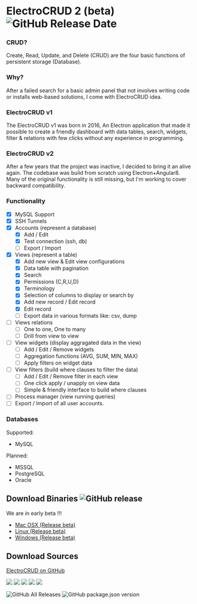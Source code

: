 # ElectroCRUD 2 (beta) ![GitHub Release Date](https://img.shields.io/github/release-date/garrylachman/ElectroCRUD.svg?style=for-the-badge)
### CRUD?
Create, Read, Update, and Delete (CRUD) are the four basic functions of persistent storage (Database).

### Why?
After a failed search for a basic admin panel that not involves writing code or installs web-based solutions, I come with ElectroCRUD idea.

### ElectroCRUD v1
The ElectroCRUD v1 was born in 2016, An Electron application that made it possible to create a friendly dashboard with data tables, search, widgets, filter & relations with few clicks without any experience in programming.

### ElectroCRUD v2
After a few years that the project was inactive, I decided to bring it an alive again. The codebase was build from scratch using Electron+Angular8. Many of the original functionality is still missing, but I'm working to cover backward compatibility.

### Functionality
- [x] MySQL Support
- [x] SSH Tunnels
- [x] Accounts (represent a database)
  - [x] Add / Edit
  - [x] Test connection (ssh, db)
  - [ ] Export / Import
- [x] Views (represent a table) 
  - [x] Add new view & Edit view configurations
  - [x] Data table with pagination
  - [x] Search
  - [x] Permissions (C,R,U,D)
  - [x] Terminology
  - [x] Selection of columns to display or search by
  - [x] Add new record / Edit record
  - [x] Edit record
  - [ ] Export data in various formats like: csv, dump
- [ ] Views relations
  - [ ] One to one, One to many
  - [ ] Drill from view to view
- [ ] View widgets (display aggragated data in the view)
  - [ ] Add / Edit / Remove widgets
  - [ ] Aggregation functions (AVG, SUM, MIN, MAX)
  - [ ] Apply filters on widget data
- [ ] View filters (build where clauses to filter the data)
  - [ ] Add / Edit / Remove filter in each view
  - [ ] One click apply / unapply on view data
  - [ ] Simple & friendly interface to build where clauses
- [ ] Process manager (view running queries)
- [ ] Export / Import of all user accounts.

### Databases
Supported:
* MySQL

Planned:
* MSSQL
* PostgreSQL
* Oracle

## Download Binaries ![GitHub release](https://img.shields.io/github/release/garrylachman/ElectroCRUD.svg?style=for-the-badge)
We are in early beta !!!

* [Mac OSX (Release beta)](https://github.com/garrylachman/ElectroCRUD/releases/download/2.0.0-beta/ElectroCRUD-2.0.0-beta.dmg)
* [Linux (Release beta)](https://github.com/garrylachman/ElectroCRUD/releases/download/2.0.0-beta/ElectroCRUD.2.0.0-beta.AppImage)
* [Windows (Release beta)](https://github.com/garrylachman/ElectroCRUD/releases/download/2.0.0-beta/ElectroCRUD.2.0.0-beta.exe)

## Download Sources
[ElectroCRUD on GitHub](https://github.com/garrylachman/ElectroCRUD)

![](https://i.imgur.com/gV1QHYK.png)
![](https://i.imgur.com/02DoYz1.png)
![](https://i.imgur.com/CotNi4G.png)
![](https://i.imgur.com/9MEQMbL.png)
![](https://i.imgur.com/QzlYVJu.png)

![GitHub All Releases](https://img.shields.io/github/downloads/garrylachman/ElectroCRUD/total.svg?style=for-the-badge) 
![GitHub package.json version](https://img.shields.io/github/package-json/v/garrylachman/ElectroCRUD.svg?style=for-the-badge)
